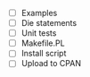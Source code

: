 
- [ ] Examples 
- [ ] Die statements
- [ ] Unit tests
- [ ] Makefile.PL
- [ ] Install script
- [ ] Upload to CPAN